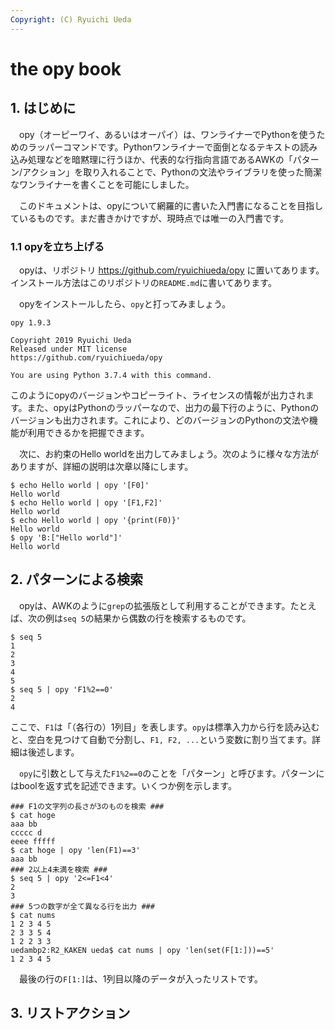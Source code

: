 ```yaml
---
Copyright: (C) Ryuichi Ueda
---
```


# the opy book

## 1. はじめに

　opy（オーピーワイ、あるいはオーパイ）は、ワンライナーでPythonを使うためのラッパーコマンドです。Pythonワンライナーで面倒となるテキストの読み込み処理などを暗黙理に行うほか、代表的な行指向言語であるAWKの「パターン/アクション」を取り入れることで、Pythonの文法やライブラリを使った簡潔なワンライナーを書くことを可能にしました。

　このドキュメントは、opyについて網羅的に書いた入門書になることを目指しているものです。まだ書きかけですが、現時点では唯一の入門書です。

### 1.1 opyを立ち上げる

　opyは、リポジトリ https://github.com/ryuichiueda/opy に置いてあります。インストール方法はこのリポジトリの`README.md`に書いてあります。

　opyをインストールしたら、`opy`と打ってみましょう。


```
opy 1.9.3

Copyright 2019 Ryuichi Ueda
Released under MIT license
https://github.com/ryuichiueda/opy

You are using Python 3.7.4 with this command.
```

このようにopyのバージョンやコピーライト、ライセンスの情報が出力されます。また、opyはPythonのラッパーなので、出力の最下行のように、Pythonのバージョンも出力されます。これにより、どのバージョンのPythonの文法や機能が利用できるかを把握できます。


　次に、お約束のHello worldを出力してみましょう。次のように様々な方法がありますが、詳細の説明は次章以降にします。

```
$ echo Hello world | opy '[F0]'
Hello world
$ echo Hello world | opy '[F1,F2]'
Hello world
$ echo Hello world | opy '{print(F0)}'
Hello world
$ opy 'B:["Hello world"]'
Hello world
```

## 2. パターンによる検索

　opyは、AWKのように`grep`の拡張版として利用することができます。たとえば、次の例は`seq 5`の結果から偶数の行を検索するものです。

```
$ seq 5
1
2
3
4
5
$ seq 5 | opy 'F1%2==0'
2
4
```

ここで、`F1`は「（各行の）1列目」を表します。`opy`は標準入力から行を読み込むと、空白を見つけて自動で分割し、`F1, F2, ...`という変数に割り当てます。詳細は後述します。

　`opy`に引数として与えた`F1%2==0`のことを「パターン」と呼びます。パターンにはboolを返す式を記述できます。いくつか例を示します。

```
### F1の文字列の長さが3のものを検索 ###
$ cat hoge
aaa bb
ccccc d
eeee fffff
$ cat hoge | opy 'len(F1)==3'
aaa bb
### 2以上4未満を検索 ###
$ seq 5 | opy '2<=F1<4'
2
3
### 5つの数字が全て異なる行を出力 ###
$ cat nums 
1 2 3 4 5
2 3 3 5 4
1 2 2 3 3
uedambp2:R2_KAKEN ueda$ cat nums | opy 'len(set(F[1:]))==5'
1 2 3 4 5
```

　最後の行の`F[1:]`は、1列目以降のデータが入ったリストです。

## 3. リストアクション
